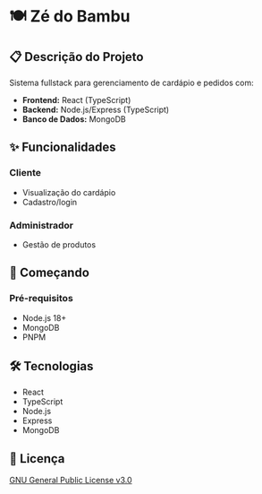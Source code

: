 <body>
    <h1>🍽️ Zé do Bambu</h1>
    <h2>📋 Descrição do Projeto</h2>
    <p>Sistema fullstack para gerenciamento de cardápio e pedidos com:</p>
    <ul>
        <li><strong>Frontend:</strong> React (TypeScript)</li>
        <li><strong>Backend:</strong> Node.js/Express (TypeScript)</li>
        <li><strong>Banco de Dados:</strong> MongoDB</li>
    </ul>
    <h2>✨ Funcionalidades</h2>
    <h3>Cliente</h3>
    <ul>
        <li>Visualização do cardápio</li>
        <li>Cadastro/login</li>
    </ul>
    <h3>Administrador</h3>
    <ul>
        <li>Gestão de produtos</li>
    </ul>
    <h2>🚀 Começando</h2>
    <h3>Pré-requisitos</h3>
    <ul>
        <li>Node.js 18+</li>
        <li>MongoDB</li>
        <li>PNPM</li>
    </ul>
    <h2>🛠️ Tecnologias</h2>
    <ul>
        <li>React</li>
        <li>TypeScript</li>
        <li>Node.js</li>
        <li>Express</li>
        <li>MongoDB</li>
    </ul>
    <h2>📄 Licença</h2>
    <p><a href="./LICENSE">GNU General Public License v3.0</a></p>
</body>